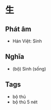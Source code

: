 # 生

## Phát âm
* Hán Việt: Sinh

## Nghĩa
* (bộ) Sinh (sống)

## Tags
* bộ thủ
* bộ thủ 5 nét

<script>window.HANZI_FIELD='生';</script>